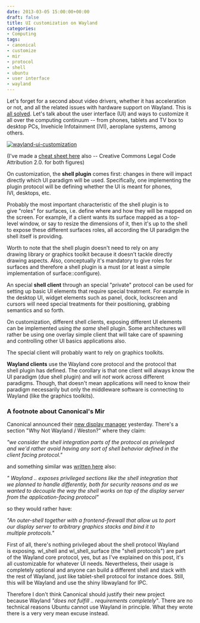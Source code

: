 ```yaml
---
date: 2013-03-05 15:00:00+00:00
draft: false
title: UI customization on Wayland
categories:
- Computing
tags:
- canonical
- customize
- mir
- protocol
- shell
- ubuntu
- user interface
- wayland
---
```


Let's forget for a second about video drivers, whether it has acceleration or not, and all the related issues with hardware support on Wayland. This is [all solved](http://ppaalanen.blogspot.com/2012/11/on-supporting-wayland-gl-clients-and.html). Let's talk about the user interface (UI) and ways to customize it all over the computing continuum -- from phones, tablets and TV box to desktop PCs, Invehicle Infotainment (IVI), aeroplane systems, among others.

[![wayland-ui-customization](http://vignatti.files.wordpress.com/2013/03/wayland-ui-customization.png?w=450)
](http://vignatti.files.wordpress.com/2013/03/wayland-ui-customization.png)

(I've made a [cheat sheet here](http://vignatti.files.wordpress.com/2013/03/wayland-ui-customization-cheat-sheet.png) also -- Creative Commons Legal Code Attribution 2.0. for both figures)

On customization, the **shell plugin** comes first: changes in there will impact directly which UI paradigm will be used. Specifically, one implementing the plugin protocol will be defining whether the UI is meant for phones, IVI, desktops, etc.

Probably the most important characteristic of the shell plugin is to give "roles" for surfaces, i.e. define where and how they will be mapped on the screen. For example, if a client wants its surface mapped as a top-level window, or say to resize the dimensions of it, then it's up to the shell to expose these different surfaces roles, all according the UI paradigm the shell itself is providing.

Worth to note that the shell plugin doesn't need to rely on any drawing library or graphics toolkit because it doesn't tackle directly drawing aspects. Also, conceptually it's mandatory to give roles for surfaces and therefore a shell plugin is a must (or at least a simple implementation of surface::configure).

An special **shell client** through an special "private" protocol can be used for setting up basic UI elements that require special treatment. For example in the desktop UI, widget elements such as panel, dock, lockscreen and cursors will need special treatments for their positioning, grabbing semantics and so forth.

On customization, different shell clients, exposing different UI elements can be implemented using *the* *same* shell plugin. Some architectures will rather be using one overlay simple client that will take care of spawning and controlling other UI basics applications also.

The special client will probably want to rely on graphics toolkits.

**Wayland clients** use the Wayland core protocol and the protocol that shell plugin has defined. The corollary is that one client will always know the UI paradigm (due shell plugin) and will *not* work across different paradigms. Though, that doesn't mean applications will need to know their paradigm necessarily but only the middleware software is connecting to Wayland (like the graphics toolkits).


### A footnote about Canonical's Mir


Canonical announced their [new display manager](https://wiki.ubuntu.com/MirSpec) yesterday. There's a section "Why Not Wayland / Weston?" where they claim:

_"we consider the shell integration parts of the protocol as privileged and we'd rather avoid having any sort of shell behavior defined in the client facing protocol."_

and something similar was [written here](http://samohtv.wordpress.com/2013/03/04/mir-an-outpost-envisioned-as-a-new-home/) also:

_" Wayland .. exposes privileged sections like the shell integration that we planned to handle differently, both for security reasons and as we wanted to decouple the way the shell works on top of the display server from the application-facing protocol"_

so they would rather have:

_"An outer-shell together with a frontend-firewall that allow us to port our display server to arbitrary graphics stacks and bind it to multiple protocols."_

First of all, there's nothing privileged about the shell protocol Wayland is exposing. wl_shell and wl_shell_surface (the "shell protocols") are part of the Wayland core protocol, yes, but as I've explained on this post, it's all customizable for whatever UI needs. Nevertheless, their usage is completely optional and anyone can build a different shell and stack with the rest of Wayland, just like tablet-shell protocol for instance does. Still, this will be Wayland and use the shiny libwayland for IPC.

Therefore I don't think Canonical should justify their new project because Wayland _"does not fulfill .. requirements completely"_. There are no technical reasons Ubuntu cannot use Wayland in principle. What they wrote there is a very very mean excuse instead.
